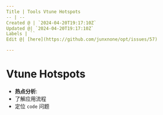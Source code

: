 ```yaml
---
Title | Tools Vtune Hotspots
-- | --
Created @ | `2024-04-20T19:17:10Z`
Updated @| `2024-04-20T19:17:10Z`
Labels | ``
Edit @| [here](https://github.com/junxnone/opt/issues/57)

---
```

# Vtune Hotspots

- **热点分析**: 
- 了解应用流程
- 定位 `code` 问题
